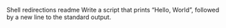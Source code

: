 Shell redirections readme
Write a script that prints “Hello, World”, followed by a new line to the standard output.
